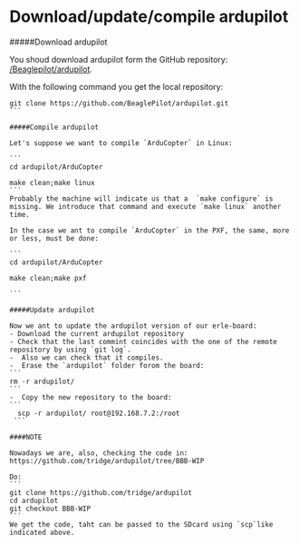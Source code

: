 # Download/update/compile ardupilot



#####Download ardupilot

You shoud download ardupilot form the GitHub repository: [/Beaglepilot/ardupilot](https://github.com/BeaglePilot/ardupilot).

With the following command you get the local repository:

````
git clone https://github.com/BeaglePilot/ardupilot.git
```

#####Compile ardupilot

Let's suppose we want to compile `ArduCopter` in Linux:

```
cd ardupilot/ArduCopter

make clean;make linux
```
Probably the machine will indicate us that a  `make configure` is missing. We introduce that command and execute `make linux` another time.

In the case we ant to compile `ArduCopter` in the PXF, the same, more or less, must be done:

```
cd ardupilot/ArduCopter

make clean;make pxf

```

#####Update ardupilot

Now we ant to update the ardupilot version of our erle-board:
- Download the current ardupilot repository
- Check that the last commint coincides with the one of the remote repository by using `git log`.
-  Also we can check that it compiles.
-  Erase the `ardupilot` folder forom the board:
```
rm -r ardupilot/
```
-  Copy the new repository to the board:
```
  scp -r ardupilot/ root@192.168.7.2:/root
 ```

####NOTE

Nowadays we are, also, checking the code in: https://github.com/tridge/ardupilot/tree/BBB-WIP

Do:
```
git clone https://github.com/tridge/ardupilot
cd ardupilot
git checkout BBB-WIP
```
We get the code, taht can be passed to the SDcard using `scp`like indicated above.
